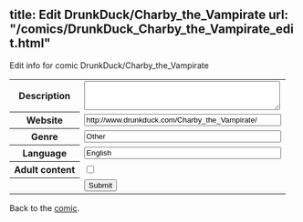 title: Edit DrunkDuck/Charby_the_Vampirate
url: "/comics/DrunkDuck_Charby_the_Vampirate_edit.html"
---
Edit info for comic DrunkDuck/Charby_the_Vampirate

<form name="comic" action="http://gaepostmail.appspot.com/comic/" method="post">
<table class="comicinfo">
<tr>
<th>Description</th><td><textarea name="description" cols="40" rows="3"></textarea></td>
</tr>
<tr>
<th>Website</th><td><input type="text" name="url" value="http://www.drunkduck.com/Charby_the_Vampirate/" size="40"/></td>
</tr>
<tr>
<th>Genre</th><td><input type="text" name="genre" value="Other" size="40"/></td>
</tr>
<tr>
<th>Language</th><td><input type="text" name="language" value="English" size="40"/></td>
</tr>
<tr>
<th>Adult content</th><td><input type="checkbox" name="adult" value="adult" /></td>
</tr>
<tr>
<th></th><td>
<input type="hidden" name="comic" value="DrunkDuck_Charby_the_Vampirate" />
<input type="submit" name="submit" value="Submit" />
</td>
</tr>
</table>
</form>

Back to the [comic](DrunkDuck_Charby_the_Vampirate.html).
